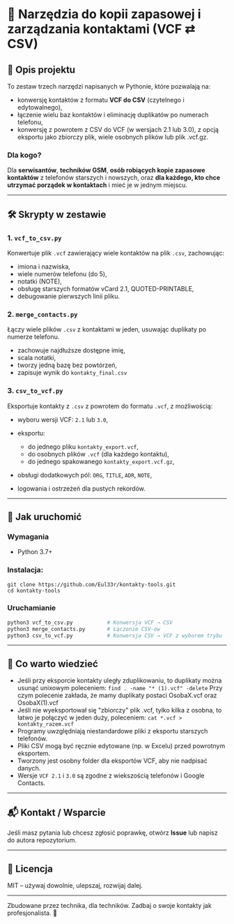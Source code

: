 # 📇 Narzędzia do kopii zapasowej i zarządzania kontaktami (VCF ⇄ CSV)

## 🧩 Opis projektu

To zestaw trzech narzędzi napisanych w Pythonie, które pozwalają na:

* konwersję kontaktów z formatu **VCF do CSV** (czytelnego i edytowalnego),
* łączenie wielu baz kontaktów i eliminację duplikatów po numerach telefonu,
* konwersję z powrotem z CSV do VCF (w wersjach 2.1 lub 3.0), z opcją eksportu jako zbiorczy plik, wiele osobnych plików lub plik .vcf.gz.

### Dla kogo?

Dla **serwisantów**, **techników GSM**, **osób robiących kopie zapasowe kontaktów** z telefonów starszych i nowszych, oraz **dla każdego, kto chce utrzymać porządek w kontaktach** i mieć je w jednym miejscu.

---

## 🛠 Skrypty w zestawie

### 1. `vcf_to_csv.py`

Konwertuje plik `.vcf` zawierający wiele kontaktów na plik `.csv`, zachowując:

* imiona i nazwiska,
* wiele numerów telefonu (do 5),
* notatki (NOTE),
* obsługę starszych formatów vCard 2.1, QUOTED-PRINTABLE,
* debugowanie pierwszych linii pliku.

### 2. `merge_contacts.py`

Łączy wiele plików `.csv` z kontaktami w jeden, usuwając duplikaty po numerze telefonu.

* zachowuje najdłuższe dostępne imię,
* scala notatki,
* tworzy jedną bazę bez powtórzeń,
* zapisuje wynik do `kontakty_final.csv`

### 3. `csv_to_vcf.py`

Eksportuje kontakty z `.csv` z powrotem do formatu `.vcf`, z możliwością:

* wyboru wersji VCF: `2.1` lub `3.0`,
* eksportu:

  * do jednego pliku `kontakty_export.vcf`,
  * do osobnych plików `.vcf` (dla każdego kontaktu),
  * do jednego spakowanego `kontakty_export.vcf.gz`,
* obsługi dodatkowych pól: `ORG`, `TITLE`, `ADR`, `NOTE`,
* logowania i ostrzeżeń dla pustych rekordów.

---

## 🏁 Jak uruchomić

### Wymagania

* Python 3.7+

### Instalacja:

```
git clone https://github.com/Eul33r/kontakty-tools.git
cd kontakty-tools
```

### Uruchamianie

```bash
python3 vcf_to_csv.py           # Konwersja VCF → CSV
python3 merge_contacts.py       # Łączenie CSV-ow
python3 csv_to_vcf.py           # Konwersja CSV → VCF z wyborem trybu
```

---

## 🧠 Co warto wiedzieć
* Jeśli przy eksporcie kontakty uległy zduplikowaniu, to duplikaty można usunąć unixowym poleceniem:
  `find . -name "* (1).vcf" -delete`
  Przy czym polecenie zakłada, że mamy duplikaty postaci OsobaX.vcf oraz OsobaX(1).vcf
* Jeśli nie wyeksportował się "zbiorczy" plik .vcf, tylko kilka z osobna, to łatwo je połączyć w jeden duży, poleceniem:
  `cat *.vcf > kontakty_razem.vcf`
* Programy uwzględniają niestandardowe pliki z eksportu starszych telefonów.
* Pliki CSV mogą być ręcznie edytowane (np. w Excelu) przed powrotnym eksportem.
* Tworzony jest osobny folder dla eksportów VCF, aby nie nadpisać danych.
* Wersje `VCF 2.1` i `3.0` są zgodne z wiekszością telefonów i Google Contacts.

---

## 📬 Kontakt / Wsparcie

Jeśli masz pytania lub chcesz zgłosić poprawkę, otwórz **Issue** lub napisz do autora repozytorium.

---

## 📄 Licencja

MIT – używaj dowolnie, ulepszaj, rozwijaj dalej.

---

Zbudowane przez technika, dla techników. Zadbaj o swoje kontakty jak profesjonalista. 🚀
